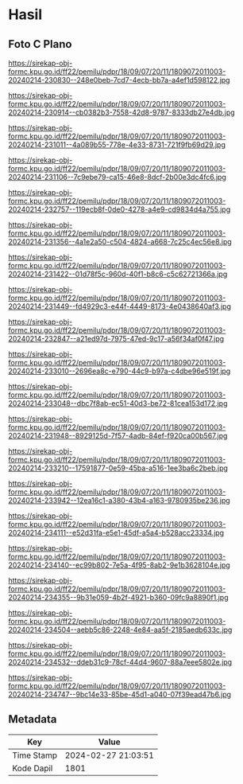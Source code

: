 # Hasil

## Foto C Plano

https://sirekap-obj-formc.kpu.go.id/ff22/pemilu/pdpr/18/09/07/20/11/1809072011003-20240214-230830--248e0beb-7cd7-4ecb-bb7a-a4ef1d598122.jpg

https://sirekap-obj-formc.kpu.go.id/ff22/pemilu/pdpr/18/09/07/20/11/1809072011003-20240214-230914--cb0382b3-7558-42d8-9787-8333db27e4db.jpg

https://sirekap-obj-formc.kpu.go.id/ff22/pemilu/pdpr/18/09/07/20/11/1809072011003-20240214-231011--4a089b55-778e-4e33-8731-721f9fb69d29.jpg

https://sirekap-obj-formc.kpu.go.id/ff22/pemilu/pdpr/18/09/07/20/11/1809072011003-20240214-231106--7c9ebe79-ca15-46e8-8dcf-2b00e3dc4fc6.jpg

https://sirekap-obj-formc.kpu.go.id/ff22/pemilu/pdpr/18/09/07/20/11/1809072011003-20240214-232757--119ecb8f-0de0-4278-a4e9-cd9834d4a755.jpg

https://sirekap-obj-formc.kpu.go.id/ff22/pemilu/pdpr/18/09/07/20/11/1809072011003-20240214-231356--4a1e2a50-c504-4824-a668-7c25c4ec56e8.jpg

https://sirekap-obj-formc.kpu.go.id/ff22/pemilu/pdpr/18/09/07/20/11/1809072011003-20240214-231422--01d78f5c-960d-40f1-b8c6-c5c62721366a.jpg

https://sirekap-obj-formc.kpu.go.id/ff22/pemilu/pdpr/18/09/07/20/11/1809072011003-20240214-231449--fd4929c3-e44f-4449-8173-4e0438640af3.jpg

https://sirekap-obj-formc.kpu.go.id/ff22/pemilu/pdpr/18/09/07/20/11/1809072011003-20240214-232847--a21ed97d-7975-47ed-9c17-a56f34af0f47.jpg

https://sirekap-obj-formc.kpu.go.id/ff22/pemilu/pdpr/18/09/07/20/11/1809072011003-20240214-233010--2696ea8c-e790-44c9-b97a-c4dbe96e519f.jpg

https://sirekap-obj-formc.kpu.go.id/ff22/pemilu/pdpr/18/09/07/20/11/1809072011003-20240214-233048--dbc7f8ab-ec51-40d3-be72-81cea153d172.jpg

https://sirekap-obj-formc.kpu.go.id/ff22/pemilu/pdpr/18/09/07/20/11/1809072011003-20240214-231948--8929125d-7f57-4adb-84ef-f920ca00b567.jpg

https://sirekap-obj-formc.kpu.go.id/ff22/pemilu/pdpr/18/09/07/20/11/1809072011003-20240214-233210--17591877-0e59-45ba-a516-1ee3ba6c2beb.jpg

https://sirekap-obj-formc.kpu.go.id/ff22/pemilu/pdpr/18/09/07/20/11/1809072011003-20240214-233942--12ea16c1-a380-43b4-a163-9780935be236.jpg

https://sirekap-obj-formc.kpu.go.id/ff22/pemilu/pdpr/18/09/07/20/11/1809072011003-20240214-234111--e52d31fa-e5e1-45df-a5a4-b528acc23334.jpg

https://sirekap-obj-formc.kpu.go.id/ff22/pemilu/pdpr/18/09/07/20/11/1809072011003-20240214-234140--ec99b802-7e5a-4f95-8ab2-9e1b3628104e.jpg

https://sirekap-obj-formc.kpu.go.id/ff22/pemilu/pdpr/18/09/07/20/11/1809072011003-20240214-234355--9b31e059-4b2f-4921-b360-09fc9a8890f1.jpg

https://sirekap-obj-formc.kpu.go.id/ff22/pemilu/pdpr/18/09/07/20/11/1809072011003-20240214-234504--aebb5c86-2248-4e84-aa5f-2185aedb633c.jpg

https://sirekap-obj-formc.kpu.go.id/ff22/pemilu/pdpr/18/09/07/20/11/1809072011003-20240214-234532--ddeb31c9-78cf-44d4-9607-88a7eee5802e.jpg

https://sirekap-obj-formc.kpu.go.id/ff22/pemilu/pdpr/18/09/07/20/11/1809072011003-20240214-234747--9bc14e33-85be-45d1-a040-07f39ead47b6.jpg


## Metadata

| Key        | Value               |
| ---------- | ------------------- |
| Time Stamp | 2024-02-27 21:03:51 |
| Kode Dapil | 1801                |



